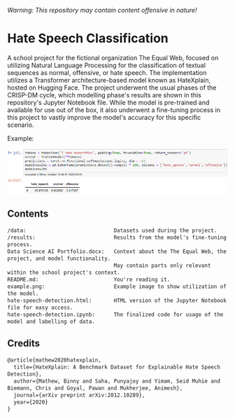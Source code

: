 *Warning: This repository may contain content offensive in nature!*

# Hate Speech Classification

A school project for the fictional organization The Equal Web, focused on utilizing Natural Language Processing for the classification of textual sequences as normal, offensive, or hate speech. The implementation utilizes a Transformer architecture-based model known as HateXplain, hosted on Hugging Face. The project underwent the usual phases of the CRISP-DM cycle, which modelling phase's results are shown in this repository's Jupyter Notebook file. While the model is pre-trained and available for use out of the box, it also underwent a fine-tuning process in this project to vastly improve the model's accuracy for this specific scenario.

Example:

![Hate Speech Classification Example](https://raw.githubusercontent.com/RumiaGIT/hate-speech-classification/master/example.png 'Milk Sales Per Year')



## Contents
~~~
/data:                            Datasets used during the project.
/results:                         Results from the model's fine-tuning process.
Data Science AI Portfolio.docx:   Context about the The Equal Web, the project, and model functionality.
                                  May contain parts only relevant within the school project's context.
README.md:                        You're reading it.
example.png:                      Example image to show utilization of the model.
hate-speech-detection.html:       HTML version of the Jupyter Notebook file for easy access.
hate-speech-detection.ipynb:      The finalized code for usage of the model and labelling of data.
~~~


## Credits
~~~
@article{mathew2020hatexplain,
  title={HateXplain: A Benchmark Dataset for Explainable Hate Speech Detection},
  author={Mathew, Binny and Saha, Punyajoy and Yimam, Seid Muhie and Biemann, Chris and Goyal, Pawan and Mukherjee, Animesh},
  journal={arXiv preprint arXiv:2012.10289},
  year={2020}
}
~~~
